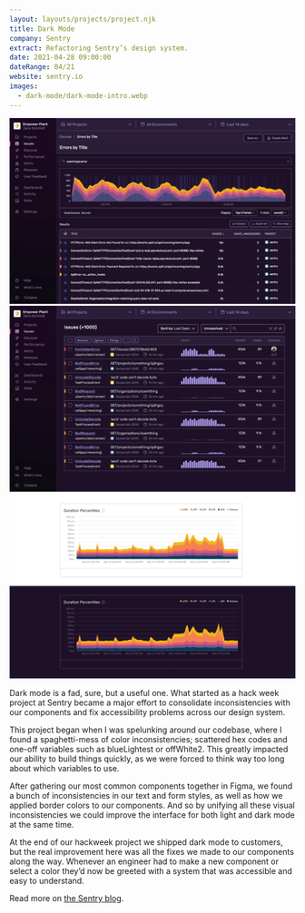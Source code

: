 ```yaml
---
layout: layouts/projects/project.njk
title: Dark Mode
company: Sentry
extract: Refactoring Sentry’s design system.
date: 2021-04-28 09:00:00
dateRange: 04/21
website: sentry.io
images:
  - dark-mode/dark-mode-intro.webp
---
```


<div class="carousel columns-7-13">
  <a href="/images/projects/dark-mode/dark-mode-01.webp">
    <img src="/images/projects/dark-mode/dark-mode-01.webp" alt=""/>
  </a>
  <a href="/images/projects/dark-mode/dark-mode-02.webp">
    <img src="/images/projects/dark-mode/dark-mode-02.webp" alt=""/>
  </a>
  <a href="/images/projects/dark-mode/dark-mode-03.webp">
    <img src="/images/projects/dark-mode/dark-mode-03.webp" alt=""/>
  </a>
</div>

<div class="columns-1-7">

<p class="intro">Dark mode is a fad, sure, but a useful one. What started as a hack week project at Sentry became a major effort to consolidate inconsistencies with our components and fix accessibility problems across our design system.</p>

This project began when I was spelunking around our codebase, where I found a spaghetti-mess of color inconsistencies; scattered hex codes and one-off variables such as blueLightest or offWhite2. This greatly impacted our ability to build things quickly, as we were forced to think way too long about which variables to use.

After gathering our most common components together in Figma, we found a bunch of inconsistencies in our text and form styles, as well as how we applied border colors to our components. And so by unifying all these visual inconsistencies we could improve the interface for both light and dark mode at the same time.

At the end of our hackweek project we shipped dark mode to customers, but the real improvement here was all the fixes we made to our components along the way. Whenever an engineer had to make a new component or select a color they’d now be greeted with a system that was accessible and easy to understand.

Read more on [the Sentry blog](https://blog.sentry.io/building-dark-mode/).

</div>
